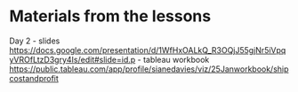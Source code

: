 

# Materials from the lessons 

Day 2 - slides https://docs.google.com/presentation/d/1WfHxOALkQ_R3OQjJ55gjNr5iVpqyVROfLtzD3gry4Is/edit#slide=id.p
      - tableau workbook https://public.tableau.com/app/profile/sianedavies/viz/25Janworkbook/shipcostandprofit
